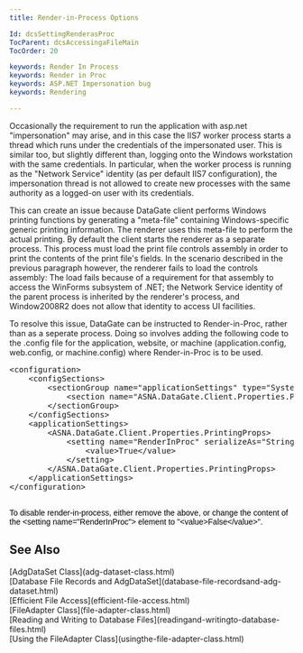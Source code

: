 ```yaml
---
title: Render-in-Process Options

Id: dcsSettingRenderasProc
TocParent: dcsAccessingaFileMain
TocOrder: 20

keywords: Render In Process
keywords: Render in Proc
keywords: ASP.NET Impersonation bug
keywords: Rendering

---
```


Occasionally the requirement to run the application with asp.net "impersonation" may arise, and in this case the IIS7 worker process starts a thread which runs under the credentials of the impersonated user. This is similar too, but slightly different than, logging onto the Windows workstation with the same credentials. In particular, when the worker process is running as the "Network Service" identity (as per default IIS7 configuration), the impersonation thread is not allowed to create new processes with the same authority as a logged-on user with its credentials. 

This can create an issue because DataGate client performs Windows printing functions by generating a "meta-file" containing Windows-specific generic printing information. The renderer uses this meta-file to perform the actual printing. By default the client starts the renderer as a separate process. This process must load the print file controls assembly in order to print the contents of the print file's fields. In the scenario described in the previous paragraph however, the renderer fails to load the controls assembly: The load fails because of a requirement for that assembly to access the WinForms subsystem of .NET; the Network Service identity of the parent process is inherited by the renderer's process, and Window2008R2 does not allow that identity to access UI facilities. 

To resolve this issue, DataGate can be instructed to Render-in-Proc, rather than as a seperate process. Doing so involves adding the following code to the .config file for the application, website, or machine (application.config, web.config, or machine.config) where Render-in-Proc is to be used.
<pre>&lt;configuration&gt;
    &lt;configSections&gt;
        &lt;sectionGroup name="applicationSettings" type="System.Configuration.ApplicationSettingsGroup, System, Version=2.0.0.0, Culture=neutral, PublicKeyToken=b77a5c561934e089" &gt;
            &lt;section name="ASNA.DataGate.Client.Properties.PrintingProps" type="System.Configuration.ClientSettingsSection, System, Version=2.0.0.0, Culture=neutral, PublicKeyToken=b77a5c561934e089" requirePermission="false" /&gt;
        &lt;/sectionGroup&gt;
    &lt;/configSections&gt;
    &lt;applicationSettings&gt;
        &lt;ASNA.DataGate.Client.Properties.PrintingProps&gt;
            &lt;setting name="RenderInProc" serializeAs="String"&gt;
                &lt;value&gt;True&lt;/value&gt;
            &lt;/setting&gt;
        &lt;/ASNA.DataGate.Client.Properties.PrintingProps&gt;
    &lt;/applicationSettings&gt;
&lt;/configuration&gt;
			</pre>

<span style="color: rgb(0, 0, 0); font-family: Verdana, Helvetica, Arial, sans-serif; font-size: 14px; font-style: normal; font-variant: normal; font-weight: normal; letter-spacing: normal; line-height: normal; orphans: 2; text-align: -webkit-auto; text-indent: 0px; text-transform: none; white-space: normal; widows: 2; word-spacing: 0px; -webkit-text-size-adjust: auto; -webkit-text-stroke-width: 0px; background-color: rgb(251, 251, 251); display: inline !important; float: none; "> To disable render-in-process, either remove the above, or change the content of the &lt;setting name="RenderInProc"&gt; element to "&lt;value&gt;False&lt;/value&gt;".</span>
## See Also

<dl />
		[AdgDataSet Class](adg-dataset-class.html)<br />
		[Database File Records and AdgDataSet](database-file-recordsand-adg-dataset.html)<br />
		[Efficient File Access](efficient-file-access.html)<br />
		[FileAdapter Class](file-adapter-class.html)<br />
		[Reading and Writing to Database Files](readingand-writingto-database-files.html)<br />
		[Using the FileAdapter Class](usingthe-file-adapter-class.html)   

